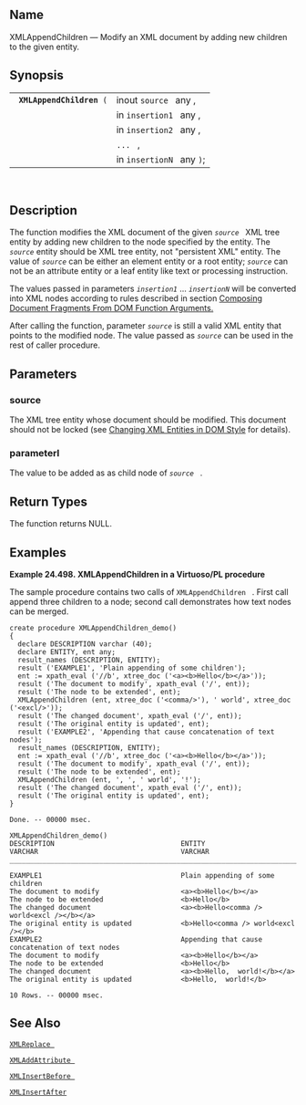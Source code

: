 <div id="fn_xmlappendchildren" class="refentry">

<div class="titlepage">

</div>

<div class="refnamediv">

## Name

XMLAppendChildren — Modify an XML document by adding new children to the
given entity.

</div>

<div class="refsynopsisdiv">

## Synopsis

<div id="fsyn_xmlappendchildren" class="funcsynopsis">

|                                |                           |
|--------------------------------|---------------------------|
| ` `**`XMLAppendChildren`**` (` | inout `source ` any ,     |
|                                | in `insertion1 ` any ,    |
|                                | in `insertion2 ` any ,    |
|                                | `... ` ,                  |
|                                | in `insertionN ` any `)`; |

<div class="funcprototype-spacer">

 

</div>

</div>

</div>

<div id="desc_xmlappendchildren" class="refsect1">

## Description

The function modifies the XML document of the given *`source `* XML tree
entity by adding new children to the node specified by the entity. The
*`source`* entity should be XML tree entity, not "persistent XML"
entity. The value of *`source`* can be either an element entity or a
root entity; *`source`* can not be an attribute entity or a leaf entity
like text or processing instruction.

The values passed in parameters *`insertion1`* ... *`insertionN`* will
be converted into XML nodes according to rules described in section
<a href="xmldom.html#xmldomtypecasting" class="link"
title="15.11.1. Composing Document Fragments From DOM Function Arguments">Composing
Document Fragments From DOM Function Arguments.</a>

After calling the function, parameter *`source`* is still a valid XML
entity that points to the modified node. The value passed as *`source`*
can be used in the rest of caller procedure.

</div>

<div id="params_xmlappendchildren" class="refsect1">

## Parameters

<div id="id122139" class="refsect2">

### source

The XML tree entity whose document should be modified. This document
should not be locked (see <a href="xmldom.html" class="link"
title="15.11. Changing XML entities in DOM style">Changing XML Entities
in DOM Style</a> for details).

</div>

<div id="id122143" class="refsect2">

### parameterI

The value to be added as as child node of *`source `* .

</div>

</div>

<div id="ret_xmlappendchildren" class="refsect1">

## Return Types

The function returns NULL.

</div>

<div id="examples_xmlappendchildren" class="refsect1">

## Examples

<div id="ex_xmlappendchildren" class="example">

**Example 24.498. XMLAppendChildren in a Virtuoso/PL procedure**

<div class="example-contents">

The sample procedure contains two calls of `XMLAppendChildren ` . First
call append three children to a node; second call demonstrates how text
nodes can be merged.

``` screen
create procedure XMLAppendChildren_demo()
{
  declare DESCRIPTION varchar (40);
  declare ENTITY, ent any;
  result_names (DESCRIPTION, ENTITY);
  result ('EXAMPLE1', 'Plain appending of some children');
  ent := xpath_eval ('//b', xtree_doc ('<a><b>Hello</b></a>'));
  result ('The document to modify', xpath_eval ('/', ent));
  result ('The node to be extended', ent);
  XMLAppendChildren (ent, xtree_doc ('<comma/>'), ' world', xtree_doc ('<excl/>'));
  result ('The changed document', xpath_eval ('/', ent));
  result ('The original entity is updated', ent);
  result ('EXAMPLE2', 'Appending that cause concatenation of text nodes');
  result_names (DESCRIPTION, ENTITY);
  ent := xpath_eval ('//b', xtree_doc ('<a><b>Hello</b></a>'));
  result ('The document to modify', xpath_eval ('/', ent));
  result ('The node to be extended', ent);
  XMLAppendChildren (ent, ', ', ' world', '!');
  result ('The changed document', xpath_eval ('/', ent));
  result ('The original entity is updated', ent);
}

Done. -- 00000 msec.

XMLAppendChildren_demo()
DESCRIPTION                               ENTITY
VARCHAR                                   VARCHAR
_______________________________________________________________________________

EXAMPLE1                                  Plain appending of some children
The document to modify                    <a><b>Hello</b></a>
The node to be extended                   <b>Hello</b>
The changed document                      <a><b>Hello<comma /> world<excl /></b></a>
The original entity is updated            <b>Hello<comma /> world<excl /></b>
EXAMPLE2                                  Appending that cause concatenation of text nodes
The document to modify                    <a><b>Hello</b></a>
The node to be extended                   <b>Hello</b>
The changed document                      <a><b>Hello,  world!</b></a>
The original entity is updated            <b>Hello,  world!</b>

10 Rows. -- 00000 msec.
```

</div>

</div>

  

</div>

<div id="seealso_xmlappendchildren" class="refsect1">

## See Also

<a href="fn_xmlreplace.html" class="link" title="XMLReplace"><code
class="function">XMLReplace </code></a>

<a href="fn_xmladdattribute.html" class="link"
title="XMLAddAttribute"><code
class="function">XMLAddAttribute </code></a>

<a href="fn_xmlinsertbefore.html" class="link"
title="XMLInsertBefore"><code
class="function">XMLInsertBefore </code></a>

<a href="fn_xmlinsertafter.html" class="link"
title="XMLInsertAfter"><code class="function">XMLInsertAfter </code></a>

</div>

</div>
